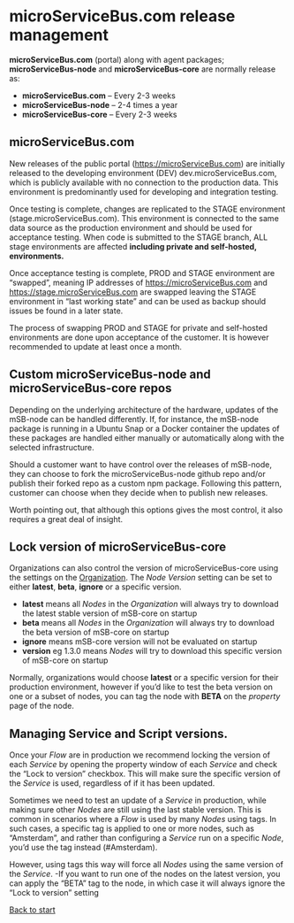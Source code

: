 # microServiceBus.com release management
**microServiceBus.com** (portal) along with agent packages; **microServiceBus-node** and **microServiceBus-core** are normally release as:

* **microServiceBus.com** – Every 2-3 weeks
* **microServiceBus-node** – 2-4 times a year
* **microServiceBus-core** – Every 2-3 weeks

## microServiceBus.com
New releases of the public portal (https://microServiceBus.com) are initially released to the developing environment (DEV) dev.microServiceBus.com, which is publicly available with no connection to the production data. This environment is predominantly used for developing and integration testing.

Once testing is complete, changes are replicated to the STAGE environment (stage.microServiceBus.com). This environment is connected to the same data source as the production environment and should be used for acceptance testing. When code is submitted to the STAGE branch, ALL stage environments are affected **including private and self-hosted, environments.**

Once acceptance testing is complete, PROD and STAGE environment are “swapped”, meaning IP addresses of https://microServiceBus.com and https://stage.microServiceBus.com are swapped leaving the STAGE environment in “last working state” and can be used as backup should issues be found in a later state. 

The process of swapping PROD and STAGE for private and self-hosted environments are done upon acceptance of the customer. It is however recommended to update at least once a month.

## Custom microServiceBus-node and microServiceBus-core repos
Depending on the underlying architecture of the hardware, updates of the mSB-node can be handled differently. If, for instance, the mSB-node package is running in a Ubuntu Snap or a Docker container the updates of these packages are handled either manually or automatically along with the selected infrastructure. 

Should a customer want to have control over the releases of mSB-node, they can choose to fork the microServiceBus-node github repo and/or publish their forked repo as a custom npm package. Following this pattern, customer can choose when they decide when to publish new releases. 

Worth pointing out, that although this options gives the most control, it also requires a great deal of insight.


## Lock version of microServiceBus-core 
Organizations can also control the version of microServiceBus-core using the settings on the [Organization](/Organizations/Details). The *Node Version* setting can be set to either **latest**, **beta**, **ignore** or a specific version.
* **latest** means all *Nodes* in the *Organization* will always try to download the latest stable version of mSB-core on startup
* **beta** means all *Nodes* in the *Organization* will always try to download the beta version of mSB-core on startup
* **ignore** means mSB-core version will not be evaluated on startup
* **version** eg 1.3.0 means *Nodes* will try to download this specific version of mSB-core on startup

Normally, organizations would choose **latest** or a specific version for their production environment, however if you’d like to test the beta version on one or a subset of nodes, you can tag the node with **BETA** on the *property* page of the node.

## Managing Service and Script versions.
Once your *Flow* are in production we recommend locking the version of each *Service* by opening the property window of each *Service* and check the “Lock to version” checkbox. This will make sure the specific version of the *Service* is used, regardless of if it has been updated.

Sometimes we need to test an update of a *Service* in production, while making sure other *Nodes* are still using the last stable version. This is common in scenarios where a *Flow* is used by many *Nodes* using tags. In such cases, a specific tag is applied to one or more nodes, such as “Amsterdam”, and rather than configuring a *Service* run on a specific *Node*, you’d use the tag instead (#Amsterdam).

However, using tags this way will force all *Nodes* using the same version of the *Service*. -If you want to run one of the nodes on the latest version, you can apply the “BETA” tag to the node, in which case it will always ignore the “Lock to version” setting


[Back to start](/Wiki/View/1030)